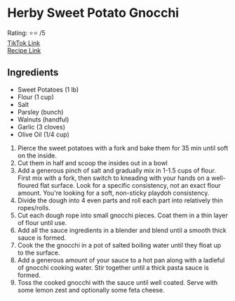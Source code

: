 # Herby Sweet Potato Gnocchi
Rating: :star::star: /5  
[TikTok Link](https://www.tiktok.com/@letskwoowk/video/7128457768037666053?_t=8VfMfXZ8Xpz&_r=1)  
[Recipe Link](https://recipe-integration.whisk.com/recipe-integration/view/107e6a2cb829c7e44a1853323c2f93b1bb3?utm_source=partner&utm_campaign=recipe-integration)  

## Ingredients
- Sweet Potatoes (1 lb)
- Flour (1 cup)
- Salt
- Parsley (bunch)
- Walnuts (handful)
- Garlic (3 cloves)
- Olive Oil (1/4 cup)

1. Pierce the sweet potatoes with a fork and bake them for 35 min until soft on the inside.
1. Cut them in half and scoop the insides out in a bowl
1. Add a generous pinch of salt and gradually mix in 1-1.5 cups of flour. First mix with a fork, then switch to kneading with your hands on a well-floured flat surface. Look for a specific consistency, not an exact flour amount. You're looking for a soft, non-sticky playdoh consistency.
1. Divide the dough into 4 even parts and roll each part into relatively thin ropes/rolls.
1. Cut each dough rope into small gnocchi pieces. Coat them in a thin layer of flour until use.
1. Add all the sauce ingredients in a blender and blend until a smooth thick sauce is formed.
1. Cook the the gnocchi in a pot of salted boiling water until they float up to the surface.
1. Add a generous amount of your sauce to a hot pan along with a ladleful of gnocchi cooking water. Stir together until a thick pasta sauce is formed.
1. Toss the cooked gnocchi with the sauce until well coated. Serve with some lemon zest and optionally some feta cheese.
